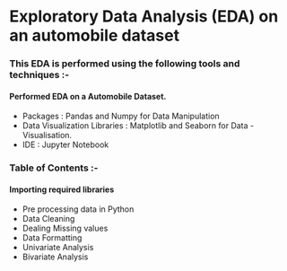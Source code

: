 # Exploratory Data Analysis (EDA) on an automobile dataset

### This EDA is performed using the following tools and techniques :-

#### Performed EDA on a Automobile Dataset.
- Packages : Pandas and Numpy for Data Manipulation
- Data Visualization Libraries : Matplotlib and Seaborn for Data - Visualisation.
- IDE : Jupyter Notebook

### Table of Contents :-

#### Importing required libraries
- Pre processing data in Python
- Data Cleaning
- Dealing Missing values
- Data Formatting
- Univariate Analysis
- Bivariate Analysis